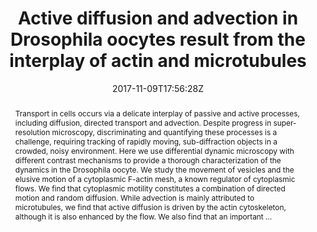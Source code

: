 ---
title: "Active diffusion and advection in Drosophila oocytes result from the interplay of actin and microtubules"
authors:
- Maik Drechsler
- Fabio Giavazzi
- admin
- Isabel M. Palacios

author_notes:
- ""
- ""
- "Corresponding author"
- "Corresponding author"
date: "2017-11-09T17:56:28Z"
doi: "10.1038/s41467-017-01414-6"

# Schedule page publish date (NOT publication's date).
publishDate: "2024-04-15T00:00:00Z"

# Publication type.
# Legend: 0 = Uncategorized; 1 = Conference paper; 2 = Journal article;
# 3 = Preprint / Working Paper; 4 = Report; 5 = Book; 6 = Book section;
# 7 = Thesis; 8 = Patent
publication_types: ["article-journal"]

# Publication name and optional abbreviated publication name.
publication: "*Nature Communications* **8**, 1520"
publication_short: "*Nat. Commun.* **8**, 1520"

abstract: "Transport in cells occurs via a delicate interplay of passive and active processes, including diffusion, directed transport and advection. Despite progress in super-resolution microscopy, discriminating and quantifying these processes is a challenge, requiring tracking of rapidly moving, sub-diffraction objects in a crowded, noisy environment. Here we use differential dynamic microscopy with different contrast mechanisms to provide a thorough characterization of the dynamics in the Drosophila oocyte. We study the movement of vesicles and the elusive motion of a cytoplasmic F-actin mesh, a known regulator of cytoplasmic flows. We find that cytoplasmic motility constitutes a combination of directed motion and random diffusion. While advection is mainly attributed to microtubules, we find that active diffusion is driven by the actin cytoskeleton, although it is also enhanced by the flow. We also find that an important …"

# Summary. An optional shortened abstract.
summary:

tags:
#- tag1
#- tag2
featured: false

links:
#- name: Link
#  url: "link..."
#url_pdf: ''
#url_code: ''
#url_dataset: ''
#url_poster: ''
#url_project: ''
#url_slides: ''
#url_source: ''
#url_video: ''

# Featured image
# To use, add an image named `featured.jpg/png` to your page's folder. 
#image:
#  caption: ""
#  focal_point: ""
#  preview_only: false

# Associated Projects (optional).
#   Associate this publication with one or more of your projects.
#   Simply enter your project's folder or file name without extension.
#   E.g. `internal-project` references `content/project/internal-project/index.md`.
#   Otherwise, set `projects: []`.
projects: []

# Slides (optional).
#   Associate this publication with Markdown slides.
#   Simply enter your slide deck's filename without extension.
#   E.g. `slides: "example"` references `content/slides/example/index.md`.
#   Otherwise, set `slides: ""`.
slides:

# Comments (optional).
#   Enable comments in the page.
commentable: false
---